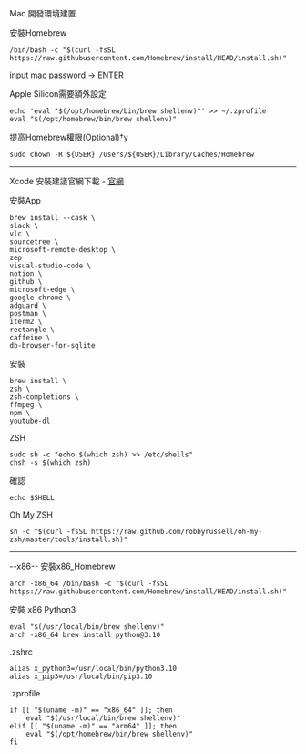 Mac 開發環境建置

安裝Homebrew
```shell
/bin/bash -c "$(curl -fsSL https://raw.githubusercontent.com/Homebrew/install/HEAD/install.sh)"
```
input mac password -> ENTER 

Apple Silicon需要額外設定
```shell
echo 'eval "$(/opt/homebrew/bin/brew shellenv)"' >> ~/.zprofile
eval "$(/opt/homebrew/bin/brew shellenv)" 
```

提高Homebrew權限(Optional)†y
```shell
sudo chown -R ${USER} /Users/${USER}/Library/Caches/Homebrew
```
---

Xcode 安裝建議官網下載 - [官網](https://developer.apple.com/download/all/?q=xcode)

安裝App

```shell
brew install --cask \
slack \
vlc \
sourcetree \
microsoft-remote-desktop \
zep
visual-studio-code \
notion \
github \
microsoft-edge \
google-chrome \
adguard \
postman \
iterm2 \
rectangle \
caffeine \
db-browser-for-sqlite
```

安裝

```shell
brew install \
zsh \
zsh-completions \
ffmpeg \
npm \ 
youtube-dl 
```


ZSH
```shell
sudo sh -c "echo $(which zsh) >> /etc/shells"
chsh -s $(which zsh)
```

確認
```shell
echo $SHELL
```


Oh My ZSH
```shell
sh -c "$(curl -fsSL https://raw.github.com/robbyrussell/oh-my-zsh/master/tools/install.sh)"
```


-----
--x86--
安裝x86_Homebrew
```shell
arch -x86_64 /bin/bash -c "$(curl -fsSL https://raw.githubusercontent.com/Homebrew/install/HEAD/install.sh)"
```
安裝 x86 Python3
```shell
eval "$(/usr/local/bin/brew shellenv)"
arch -x86_64 brew install python@3.10
```
.zshrc
```shell
alias x_python3=/usr/local/bin/python3.10
alias x_pip3=/usr/local/bin/pip3.10
```

.zprofile
```shell
if [[ "$(uname -m)" == "x86_64" ]]; then
    eval "$(/usr/local/bin/brew shellenv)"
elif [[ "$(uname -m)" == "arm64" ]]; then
    eval "$(/opt/homebrew/bin/brew shellenv)"
fi
```
